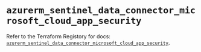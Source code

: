 # `azurerm_sentinel_data_connector_microsoft_cloud_app_security`

Refer to the Terraform Registory for docs: [`azurerm_sentinel_data_connector_microsoft_cloud_app_security`](https://registry.terraform.io/providers/hashicorp/azurerm/3.55.0/docs/resources/sentinel_data_connector_microsoft_cloud_app_security).
